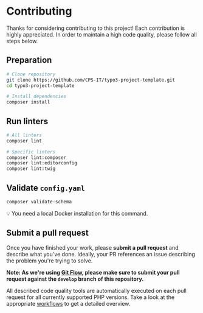 # Contributing

Thanks for considering contributing to this project! Each contribution is
highly appreciated. In order to maintain a high code quality, please follow
all steps below.

## Preparation

```bash
# Clone repository
git clone https://github.com/CPS-IT/typo3-project-template.git
cd typo3-project-template

# Install dependencies
composer install
```

## Run linters

```bash
# All linters
composer lint

# Specific linters
composer lint:composer
composer lint:editorconfig
composer lint:twig
```

## Validate `config.yaml`

```bash
composer validate-schema
```

:bulb: You need a local Docker installation for this command.

## Submit a pull request

Once you have finished your work, please **submit a pull request** and describe
what you've done. Ideally, your PR references an issue describing the problem
you're trying to solve.

**Note: As we're using [Git Flow][1], please make sure to submit your pull request
against the `develop` branch of this repository.**

All described code quality tools are automatically executed on each pull request
for all currently supported PHP versions. Take a look at the appropriate
[workflows][2] to get a detailed overview.

[1]: http://nvie.com/git-model
[2]: .github/workflows
